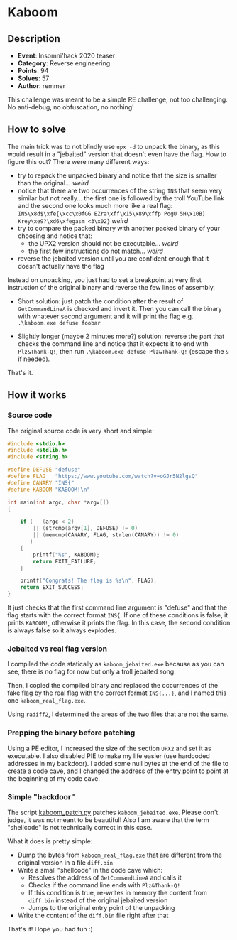 # Kaboom

## Description

- **Event**: Insomni'hack 2020 teaser
- **Category**: Reverse engineering
- **Points**: 94
- **Solves**: 57
- **Author**: remmer

This challenge was meant to be a simple RE challenge, not too challenging. No anti-debug, no obfuscation, no nothing!

## How to solve

The main trick was to not blindly use `upx -d` to unpack the binary, as this would result in a "jebaited" version that doesn't even have the flag. How to figure this out? There were many different ways:

- try to repack the unpacked binary and notice that the size is smaller than the original... *weird*
- notice that there are two occurrences of the string `INS` that seem very similar but not really... the first one is followed by the troll YouTube link and the second one looks much more like a real flag: `INS\x8d$\xfe{\xcc\x0fGG EZra\xff\x15\x89\xffp PogU 5H\x10B) Krey\xe9?\xd6\xfegasm <3\x02}` *weird*
- try to compare the packed binary with another packed binary of your choosing and notice that:
  - the UPX2 version should not be executable... *weird*
  - the first few instructions do not match... *weird*
- reverse the jebaited version until you are confident enough that it doesn't actually have the flag

Instead on unpacking, you just had to set a breakpoint at very first instruction of the original binary and reverse the few lines of assembly.

- Short solution: just patch the condition after the result of `GetCommandLineA` is checked and invert it. Then you can call the binary with whatever second argument and it will print the flag e.g. `.\kaboom.exe defuse foobar`

- Slightly longer (maybe 2 minutes more?) solution: reverse the part that checks the command line and notice that it expects it to end with `Plz&Thank-Q!`, then run `.\kaboom.exe defuse Plz&Thank-Q!` (escape the `&` if needed).

That's it.

## How it works

### Source code

The original source code is very short and simple:

```c
#include <stdio.h>
#include <stdlib.h>
#include <string.h>

#define DEFUSE "defuse"
#define FLAG   "https://www.youtube.com/watch?v=oGJr5N2lgsQ"
#define CANARY "INS{"
#define KABOOM "KABOOM!\n"

int main(int argc, char *argv[])
{

    if (   (argc < 2)
        || (strcmp(argv[1], DEFUSE) != 0)
        || (memcmp(CANARY, FLAG, strlen(CANARY)) != 0)
       )
    {
        printf("%s", KABOOM);
        return EXIT_FAILURE;
    }

    printf("Congrats! The flag is %s\n", FLAG);
    return EXIT_SUCCESS;
}
```

It just checks that the first command line argument is "defuse" and that the flag starts with the correct format `INS{`. If one of these conditions is false, it prints `KABOOM!`, otherwise it prints the flag. In this case, the second condition is always false so it always explodes.

### Jebaited vs real flag version

I compiled the code statically as `kaboom_jebaited.exe` because as you can see, there is no flag for now but only a troll jebaited song.

Then, I copied the compiled binary and replaced the occurrences of the fake flag by the real flag with the correct format `INS{...}`, and I named this one `kaboom_real_flag.exe`.

Using `radiff2`, I determined the areas of the two files that are not the same.

### Prepping the binary before patching

Using a PE editor, I increased the size of the section `UPX2` and set it as executable. I also disabled PIE to make my life easier (use hardcoded addresses in my backdoor). I added some null bytes at the end of the file to create a code cave, and I changed the address of the entry point to point at the beginning of my code cave.

### Simple "backdoor"

The script [kaboom_patch.py](./kaboom_patch.py) patches `kaboom_jebaited.exe`. Please don't judge, it was not meant to be beautiful! Also I am aware that the term "shellcode" is not technically correct in this case.

What it does is pretty simple:

- Dump the bytes from `kaboom_real_flag.exe` that are different from the original version in a file `diff.bin`
- Write a small "shellcode" in the code cave which:
  - Resolves the address of `GetCommandLineA` and calls it
  - Checks if the command line ends with `Plz&Thank-Q!`
  - If this condition is true, re-writes in memory the content from `diff.bin` instead of the original jebaited version
  - Jumps to the original entry point of the unpacking
- Write the content of the `diff.bin` file right after that

That's it! Hope you had fun :)